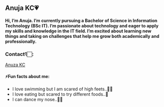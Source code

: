 ## Anuja KC💗

#### Hi, I’m Anuja. I’m currently pursuing a Bachelor of Science in Information Technology (BSc IT). I’m passionate about technology and eager to apply my skills and knowledge in the IT field. I’m excited about learning new things and taking on challenges that help me grow both academically and professionally.

### Contact👇🏻:
[Anuza KC](https://instagram.com/aasthak__)
#### ⚡Fun facts about me:
- I love swimming but I am scared of high feets..🏊‍♀️
- I love eating but scared to try different foods..🥘
- I can dance my nose..👃🏻
  
